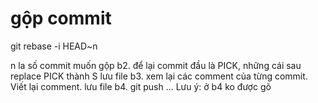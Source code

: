 # gộp commit
git rebase -i HEAD~n

n la số commit muốn gộp
b2. để lại commit đầu là PICK, những cái sau replace PICK thành S
lưu file
b3. xem lại các comment của từng commit. Viết lại comment.
lưu file
b4.
git push ...
Lưu ý: ở b4 ko được gõ

#
